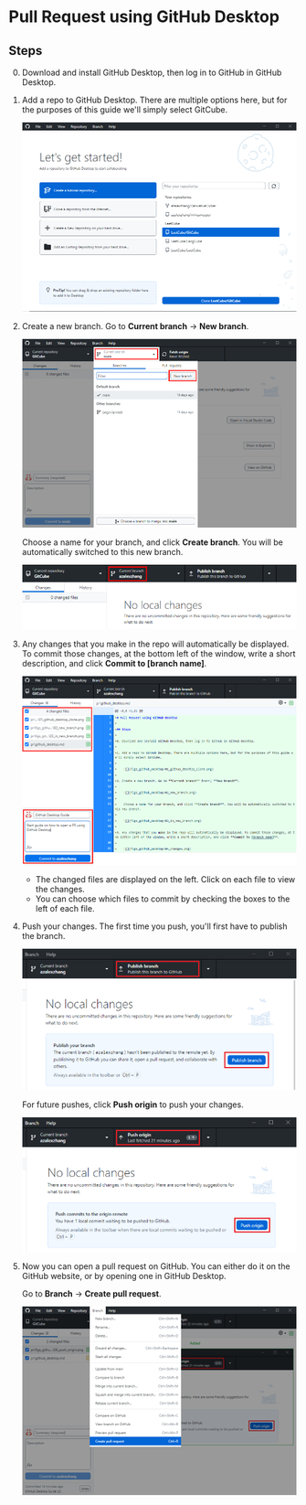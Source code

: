 # Pull Request using GitHub Desktop

## Steps

0. Download and install GitHub Desktop, then log in to GitHub in GitHub Desktop.

1. Add a repo to GitHub Desktop. There are multiple options here, but for the purposes of this guide we'll simply select GitCube.

    ![](figs_github_desktop/01_github_desktop_clone.png)

2. Create a new branch. Go to **Current branch** &rarr; **New branch**.

    ![](figs_github_desktop/02_new_branch.png)

    Choose a name for your branch, and click **Create branch**. You will be automatically switched to this new branch.

    ![](figs_github_desktop/03_in_new_branch.png)

3. Any changes that you make in the repo will automatically be displayed. To commit those changes, at the bottom left of the window, write a short description, and click **Commit to [branch name]**.

    ![](figs_github_desktop/04_changes.png)

    - The changed files are displayed on the left. Click on each file to view the changes.
    - You can choose which files to commit by checking the boxes to the left of each file.

4. Push your changes. The first time you push, you'll first have to publish the branch.

    ![](figs_github_desktop/05_publish_branch.png)

    For future pushes, click **Push origin** to push your changes.

    ![](figs_github_desktop/06_push_origin.png)

5. Now you can open a pull request on GitHub. You can either do it on the GitHub website, or by opening one in GitHub Desktop.

    Go to **Branch** &rarr; **Create pull request**.

    ![](figs_github_desktop/07_create_pr.png)
